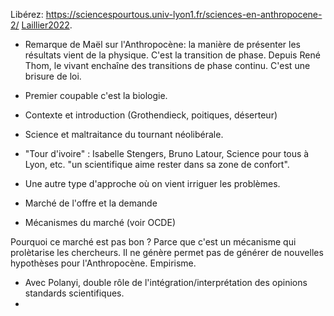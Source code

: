 
Libérez: https://sciencespourtous.univ-lyon1.fr/sciences-en-anthropocene-2/
[Laillier2022](reference/Laillier2022.md). 

- Remarque de Maël sur l'Anthropocène: la manière de présenter les résultats vient de la physique. C'est la transition de phase. Depuis René Thom, le vivant enchaîne des transitions de phase continu. C'est une brisure de loi. 
- Premier coupable c'est la biologie.


- Contexte et introduction (Grothendieck, poitiques, déserteur)
- Science et maltraitance du tournant néolibérale.

- "Tour d'ivoire" : Isabelle Stengers, Bruno Latour, Science pour tous à Lyon, etc. "un scientifique aime rester dans sa zone de confort".
- Une autre type d'approche où on vient irriguer les problèmes. 
- Marché de l'offre et la demande
- Mécanismes du marché (voir OCDE)

Pourquoi ce marché est pas bon ? Parce que c'est un mécanisme qui prolètarise les chercheurs. Il ne génère permet pas de générer de nouvelles hypothèses pour l'Anthropocène. Empirisme. 
- Avec Polanyi, double rôle de l'intégration/interprétation des opinions standards scientifiques. 
- 